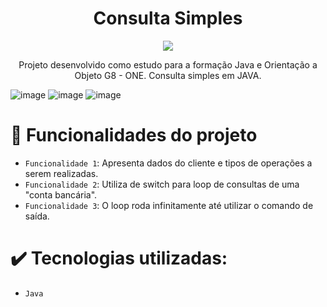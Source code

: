 <h1 align="center"> Consulta Simples </h1>

<p align="center">
<img loading="lazy" src="http://img.shields.io/static/v1?label=STATUS&message=EM%20DESENVOLVIMENTO&color=GREEN&style=for-the-badge"/>
</p>

<p align="center">
Projeto desenvolvido como estudo para a formação Java e Orientação a Objeto G8 - ONE.
Consulta simples em JAVA.
</p>

![image](https://github.com/user-attachments/assets/08709f69-748e-4846-a35f-6961f7e792d7)  ![image](https://github.com/user-attachments/assets/8528472e-2ed2-4c6f-ab0c-e683ad645022) ![image](https://github.com/user-attachments/assets/df611610-653c-4754-8c5a-a219cc8893c4)





# :hammer: Funcionalidades do projeto

- `Funcionalidade 1`: Apresenta dados do cliente e tipos de operações a serem realizadas.
- `Funcionalidade 2`: Utiliza de switch para loop de consultas de uma "conta bancária".
- `Funcionalidade 3`: O loop roda infinitamente até utilizar o comando de saída.

# ✔️ Tecnologias utilizadas:

- `Java`

